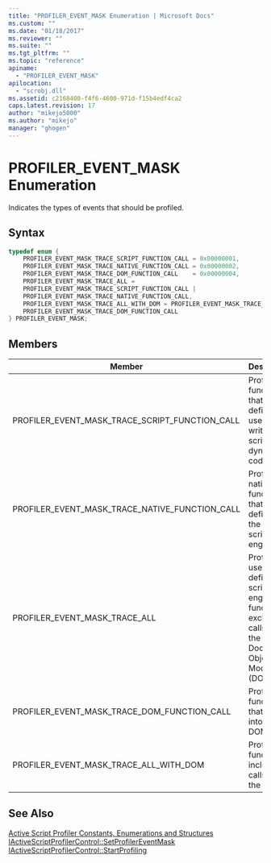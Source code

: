 ```yaml
---
title: "PROFILER_EVENT_MASK Enumeration | Microsoft Docs"
ms.custom: ""
ms.date: "01/18/2017"
ms.reviewer: ""
ms.suite: ""
ms.tgt_pltfrm: ""
ms.topic: "reference"
apiname: 
  - "PROFILER_EVENT_MASK"
apilocation: 
  - "scrobj.dll"
ms.assetid: c2168408-f4f6-4600-971d-f15b4edf4ca2
caps.latest.revision: 17
author: "mikejo5000"
ms.author: "mikejo"
manager: "ghogen"
---
```

# PROFILER_EVENT_MASK Enumeration
Indicates the types of events that should be profiled.  
  
## Syntax  
  
```cpp
typedef enum {  
    PROFILER_EVENT_MASK_TRACE_SCRIPT_FUNCTION_CALL = 0x00000001,  
    PROFILER_EVENT_MASK_TRACE_NATIVE_FUNCTION_CALL = 0x00000002,  
    PROFILER_EVENT_MASK_TRACE_DOM_FUNCTION_CALL    = 0x00000004,  
    PROFILER_EVENT_MASK_TRACE_ALL =  
    PROFILER_EVENT_MASK_TRACE_SCRIPT_FUNCTION_CALL |  
    PROFILER_EVENT_MASK_TRACE_NATIVE_FUNCTION_CALL,  
    PROFILER_EVENT_MASK_TRACE_ALL_WITH_DOM = PROFILER_EVENT_MASK_TRACE_ALL |  
    PROFILER_EVENT_MASK_TRACE_DOM_FUNCTION_CALL  
} PROFILER_EVENT_MASK;  
```  
  
## Members  
  
|Member|Description|  
|------------|-----------------|  
|PROFILER_EVENT_MASK_TRACE_SCRIPT_FUNCTION_CALL|Profiles functions that are defined in user-written script and dynamic code.|  
|PROFILER_EVENT_MASK_TRACE_NATIVE_FUNCTION_CALL|Profiles native functions that are defined by the scripting engine.|  
|PROFILER_EVENT_MASK_TRACE_ALL|Profiles all user-defined and scripting engine functions, excluding calls into the Document Object Model (DOM).|  
|PROFILER_EVENT_MASK_TRACE_DOM_FUNCTION_CALL|Profiles functions that call into the DOM.|  
|PROFILER_EVENT_MASK_TRACE_ALL_WITH_DOM|Profiles all functions, including calls into the DOM.|  
  
## See Also  
 [Active Script Profiler Constants, Enumerations and Structures](../../winscript/reference/active-script-profiler-constants-enumerations-and-structures.md)   
 [IActiveScriptProfilerControl::SetProfilerEventMask](../../winscript/reference/iactivescriptprofilercontrol-setprofilereventmask.md)   
 [IActiveScriptProfilerControl::StartProfiling](../../winscript/reference/iactivescriptprofilercontrol-startprofiling.md)